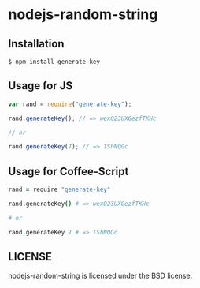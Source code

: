 # nodejs-random-string

## Installation

    $ npm install generate-key

## Usage for JS

```javascript
var rand = require("generate-key");

rand.generateKey(); // => wexO23UXGezfTKHc

// or

rand.generateKey(7); // => TShNQGc
```

## Usage for Coffee-Script

```coffeescript
rand = require "generate-key"

rand.generateKey() # => wexO23UXGezfTKHc

# or

rand.generateKey 7 # => TShNQGc

```
## LICENSE

nodejs-random-string is licensed under the BSD license.
